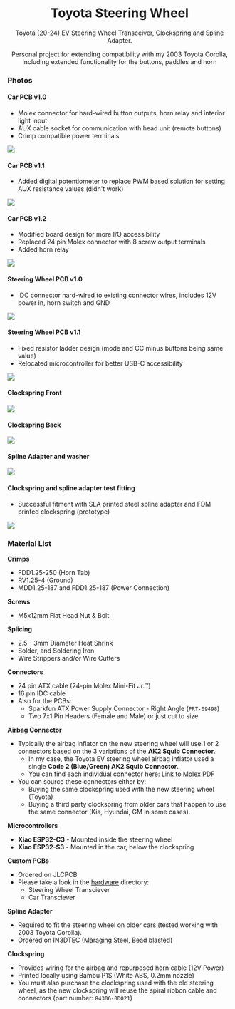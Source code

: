<div align="center">
  <h1>Toyota Steering Wheel</h1>
  <p>Toyota (20-24) EV Steering Wheel Transceiver, Clockspring and Spline Adapter.</p>
  <p>Personal project for extending compatibility with my 2003 Toyota Corolla, including extended functionality for the buttons, paddles and horn</p>
</div>

### Photos

#### Car PCB v1.0
- Molex connector for hard-wired button outputs, horn relay and interior light input
- AUX cable socket for communication with head unit (remote buttons)
- Crimp compatible power terminals

<img src="assets/car-pcb-10.jpeg" />

#### Car PCB v1.1
- Added digital potentiometer to replace PWM based solution for setting AUX resistance values (didn't work)

<img src="assets/car-pcb-11.jpeg" />

#### Car PCB v1.2
- Modified board design for more I/O accessibility
- Replaced 24 pin Molex connector with 8 screw output terminals
- Added horn relay

<img src="assets/car-pcb-12.jpeg" />

#### Steering Wheel PCB v1.0
- IDC connector hard-wired to existing connector wires, includes 12V power in, horn switch and GND

<img src="assets/steering-wheel-pcb-10.jpeg" />

#### Steering Wheel PCB v1.1
- Fixed resistor ladder design (mode and CC minus buttons being same value)
- Relocated microcontroller for better USB-C accessibility

<img src="assets/steering-wheel-pcb-11.jpeg" />

#### Clockspring Front

<img src="assets/clockspring-front.jpeg" />

#### Clockspring Back

<img src="assets/clockspring-back.jpeg" />

#### Spline Adapter and washer

<img src="assets/spline-adapter.jpeg" />

#### Clockspring and spline adapter test fitting
- Successful fitment with SLA printed steel spline adapter and FDM printed clockspring (prototype)

<img src="assets/steering-wheel.jpeg" />

### Material List

**Crimps**

- FDD1.25-250 (Horn Tab)
- RV1.25-4 (Ground)
- MDD1.25-187 and FDD1.25-187 (Power Connection)

**Screws**

- M5x12mm Flat Head Nut & Bolt

**Splicing**

- 2.5 - 3mm Diameter Heat Shrink
- Solder, and Soldering Iron
- Wire Strippers and/or Wire Cutters

**Connectors**

- 24 pin ATX cable (24-pin Molex Mini-Fit Jr.™)
- 16 pin IDC cable
- Also for the PCBs:
  - Sparkfun ATX Power Supply Connector - Right Angle (`PRT-09498`)
  - Two 7x1 Pin Headers (Female and Male) or just cut to size

**Airbag Connector**

- Typically the airbag inflator on the new steering wheel will use 1 or 2 connectors based on the 3 variations of the **AK2 Squib Connector**.
  - In my case, the Toyota EV steering wheel airbag inflator used a single **Code 2 (Blue/Green) AK2 Squib Connector**.
  - You can find each individual connector here: [Link to Molex PDF](https://www.content.molex.com/dxdam/literature/987650-4993.pdf)
- You can source these connectors either by:
  - Buying the same clockspring used with the new steering wheel (Toyota)
  - Buying a third party clockspring from older cars that happen to use the same connector (Kia, Hyundai, GM in some cases).

**Microcontrollers**

- **Xiao ESP32-C3** - Mounted inside the steering wheel
- **Xiao ESP32-S3** - Mounted in the car, below the clockspring

**Custom PCBs**

- Ordered on JLCPCB
- Please take a look in the [hardware](/hardware) directory:
  - Steering Wheel Transciever
  - Car Transciever

**Spline Adapter**

- Required to fit the steering wheel on older cars (tested working with 2003 Toyota Corolla).
- Ordered on IN3DTEC (Maraging Steel, Bead blasted)

**Clockspring**

- Provides wiring for the airbag and repurposed horn cable (12V Power)
- Printed locally using Bambu P1S (White ABS, 0.2mm nozzle)
- You must also purchase the clockspring used with the old steering wheel, as the new clockspring will reuse the spiral ribbon cable and connectors (part number: `84306-0D021`)